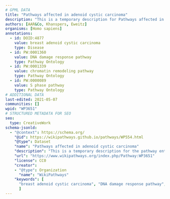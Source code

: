 ```yaml
---
# GPML DATA
title: "Pathways affected in adenoid cystic carcinoma"
description: "This is a temporary description for Pathways affected in adenoid cystic carcinoma"
authors: [AAR&Co, Khanspers, Eweitz]
organisms: [Homo sapiens]
annotations:
  - id: DOID:4877
    value: breast adenoid cystic carcinoma
    type: Disease
  - id: PW:0001360
    value: DNA damage response pathway
    type: Pathway Ontology
  - id: PW:0001339
    value: chromatin remodeling pathway
    type: Pathway Ontology
  - id: PW:0000089
    value: S phase pathway
    type: Pathway Ontology
# ADDITIONAL DATA
last-edited: 2021-05-07
communities: []
wpid: "WP3651"
# STRUCTURED METADATA FOR SEO
seo:
  type: CreativeWork
schema-jsonld:
  - "@context": https://schema.org/
    "@id": https://wikipathways.github.io/pathways/WP554.html
    "@type": Dataset
    "name": "Pathways affected in adenoid cystic carcinoma"
    "description": "This is a temporary description for the pathway entitled: Pathways affected in adenoid cystic carcinoma"
    "url": "https://www.wikipathways.org/index.php/Pathway:WP3651"
    "license": CC0
    "creator":
    - "@type": Organization
      "name": "WikiPathways"
    "keywords": [
      "breast adenoid cystic carcinoma", "DNA damage response pathway", "chromatin remodeling pathway", "S phase pathway",
      ]
---
```

